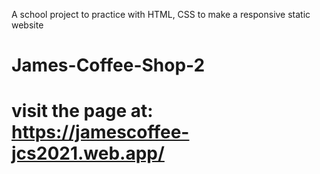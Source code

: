 A school project to practice with HTML, CSS to make a responsive static website
# James-Coffee-Shop-2
# visit the page at: https://jamescoffee-jcs2021.web.app/
